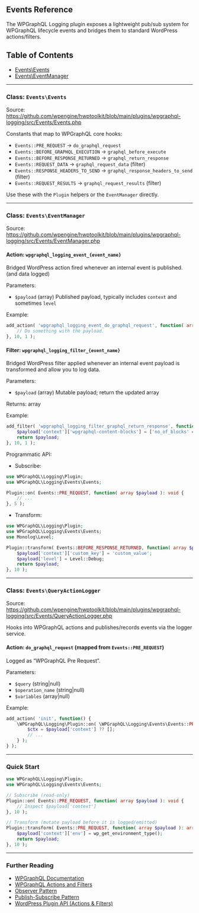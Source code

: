 ## Events Reference

The WPGraphQL Logging plugin exposes a lightweight pub/sub system for WPGraphQL lifecycle events and bridges them to standard WordPress actions/filters.

## Table of Contents

- [Events\Events](#class-eventsevents)
- [Events\EventManager](#class-eventseventmanager)


---

### Class: `Events\Events`
Source: <https://github.com/wpengine/hwptoolkit/blob/main/plugins/wpgraphql-logging/src/Events/Events.php>

Constants that map to WPGraphQL core hooks:

- `Events::PRE_REQUEST` → `do_graphql_request`
- `Events::BEFORE_GRAPHQL_EXECUTION` → `graphql_before_execute`
- `Events::BEFORE_RESPONSE_RETURNED` → `graphql_return_response`
- `Events::REQUEST_DATA` → `graphql_request_data` (filter)
- `Events::RESPONSE_HEADERS_TO_SEND` → `graphql_response_headers_to_send` (filter)
- `Events::REQUEST_RESULTS` → `graphql_request_results` (filter)

Use these with the `Plugin` helpers or the `EventManager` directly.


---

### Class: `Events\EventManager`
Source: <https://github.com/wpengine/hwptoolkit/blob/main/plugins/wpgraphql-logging/src/Events/EventManager.php>

#### Action: `wpgraphql_logging_event_{event_name}`
Bridged WordPress action fired whenever an internal event is published. (and data logged)

Parameters:
- `$payload` (array) Published payload, typically includes `context` and sometimes `level`

Example:
```php
add_action( 'wpgraphql_logging_event_do_graphql_request', function( array $payload ) {
	// Do something with the payload.
}, 10, 1 );
```

#### Filter: `wpgraphql_logging_filter_{event_name}`
Bridged WordPress filter applied whenever an internal event payload is transformed and allow you to log data.

Parameters:
- `$payload` (array) Mutable payload; return the updated array

Returns: array

Example:
```php
add_filter( 'wpgraphql_logging_filter_graphql_return_response', function( array $payload ) {
    $payload['context']['wpgraphql-content-blocks'] = ['no_of_blocks' => 100];
    return $payload;
}, 10, 1 );
```

Programmatic API:

- Subscribe:
```php
use WPGraphQL\Logging\Plugin;
use WPGraphQL\Logging\Events\Events;

Plugin::on( Events::PRE_REQUEST, function( array $payload ): void {
    // ...
}, 5 );
```

- Transform:
```php
use WPGraphQL\Logging\Plugin;
use WPGraphQL\Logging\Events\Events;
use Monolog\Level;

Plugin::transform( Events::BEFORE_RESPONSE_RETURNED, function( array $payload ): array {
    $payload['context']['custom_key'] = 'custom_value';
    $payload['level'] = Level::Debug;
    return $payload;
}, 10 );
```


---

### Class: `Events\QueryActionLogger`
Source: <https://github.com/wpengine/hwptoolkit/blob/main/plugins/wpgraphql-logging/src/Events/QueryActionLogger.php>

Hooks into WPGraphQL actions and publishes/records events via the logger service.

#### Action: `do_graphql_request` (mapped from `Events::PRE_REQUEST`)
Logged as “WPGraphQL Pre Request”.

Parameters:
- `$query` (string|null)
- `$operation_name` (string|null)
- `$variables` (array|null)

Example:
```php
add_action( 'init', function() {
    \WPGraphQL\Logging\Plugin::on( \WPGraphQL\Logging\Events\Events::PRE_REQUEST, function( array $payload ): void {
        $ctx = $payload['context'] ?? [];
        // ...
    } );
} );
```

---


### Quick Start

```php
use WPGraphQL\Logging\Plugin;
use WPGraphQL\Logging\Events\Events;

// Subscribe (read-only)
Plugin::on( Events::PRE_REQUEST, function( array $payload ): void {
    // Inspect $payload['context']
}, 10 );

// Transform (mutate payload before it is logged/emitted)
Plugin::transform( Events::PRE_REQUEST, function( array $payload ): array {
    $payload['context']['env'] = wp_get_environment_type();
    return $payload;
}, 10 );
```

---

### Further Reading

- [WPGraphQL Documentation](https://www.wpgraphql.com/docs/)
- [WPGraphQL Actions and Filters](https://www.wpgraphql.com/docs/actions-and-filters/)
- [Observer Pattern](https://en.wikipedia.org/wiki/Observer_pattern)
- [Publish-Subscribe Pattern](https://en.wikipedia.org/wiki/Publish%E2%80%93subscribe_pattern)
- [WordPress Plugin API (Actions & Filters)](https://developer.wordpress.org/plugins/hooks/)
